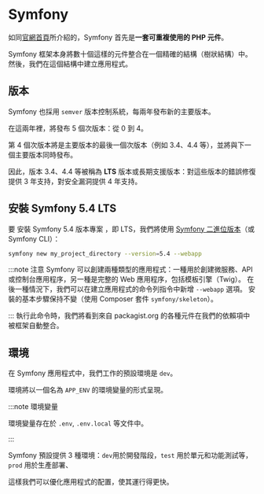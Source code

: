 # Symfony

如同[官網首頁](https://symfony.com/)所介紹的，Symfony 首先是**一套可重複使用的 PHP 元件**。

Symfony 框架本身將數十個這樣的元件整合在一個精確的結構（樹狀結構）中。 然後，我們在這個結構中建立應用程式。

## 版本

Symfony 也採用 `semver` 版本控制系統，每兩年發布新的主要版本。

在這兩年裡，將發布 5 個次版本：從 0 到 4。

第 4 個次版本將是主要版本的最後一個次版本（例如 3.4、4.4 等），並將與下一個主要版本同時發布。

因此，版本 3.4、4.4 等被稱為 **LTS** 版本或長期支援版本：對這些版本的錯誤修復提供 3 年支持，對安全漏洞提供 4 年支持。

## 安裝 Symfony 5.4 LTS

要 安裝 Symfony 5.4 版本專案 ，即 LTS，我們將使用 [Symfony 二進位版本](https://symfony.com/download)（或 Symfony CLI）：

```bash
symfony new my_project_directory --version=5.4 --webapp
```

:::note 注意
Symfony 可以創建兩種類型的應用程式：一種用於創建微服務、API 或控制台應用程序，另一種是完整的 Web 應用程序，包括模板引擎（Twig）。 在後一種情況下，我們可以在建立應用程式的命令列指令中新增 `--webapp` 選項。 安裝的基本步驟保持不變（使用 Composer 套件 `symfony/skeleton`）。

:::
執行此命令時，我們將看到來自 packagist.org 的各種元件在我們的依賴項中被框架自動整合。

## 環境

在 Symfony 應用程式中，我們工作的預設環境是 `dev`。

環境將以一個名為 `APP_ENV` 的環境變量的形式呈現。

:::note 環境變量

環境變量存在於 `.env`, `.env.local` 等文件中。

:::

Symfony 預設提供 3 種環境：`dev`用於開發階段，`test` 用於單元和功能測試等，`prod` 用於生產部署、

這樣我們可以優化應用程式的配置，使其運行得更快。
